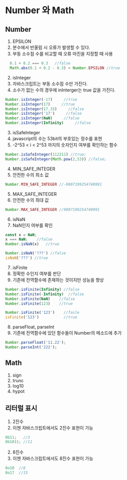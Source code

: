 # Number 와 Math

## Number
1. EPSILON
  1. 분수에서 반올림 시 오류가 발생할 수 있다.
  2. 부동 소수점 수를 비교할 때 오류 마진을 지정할 때 사용
  ```javascript
    0.1 + 0.2 === 0.3   //false  
    Math.abs(0.1 + 0.2 - 0.3) < Number.EPSILON //true
  ```
2. isInteger
  1. 자바스크립트는 부동 소수점 수만 가진다.
  2. 소수가 없는 수의 경우에 inInterger는 true 값을 가진다.
  ```javascript
  Number.isInteger(-17)     //true
  Number.isInteger(17)     //true
  Number.isInteger(17.33)     //false
  Number.isInteger('17')     //false
  Number.isInteger(NaN)     //false
  Number.isInteger(Infinity)     //false
  ```
3. isSafeInteger
  1. javascript의 수는 53bit의 부호있는 정수를 표현
  2. -2^53 < i < 2^53 까지의 숫자인지 여부를 확인하는 함수
  ```javascript
  Number.isSafeInteger(112211) //true;
  Number.isSafeInteger(Math.pow(2,53)) //false;
  ```
4. MIN_SAFE_INTEGER
  1. 안전한 수의 최소 값
  ```javascript
  Number.MIN_SAFE_INTEGER //-9007199254740991
  ```
5. MAX_SAFE_INTEGER
  1. 안전한 수의 최대 값
  ```javascript
  Number.MAX_SAFE_INTEGER //9007199254740991
  ``` 
6. isNaN
  1. NaN인지 여부를 확인
  ```javascript
  const x = NaN;
  x === NaN;    //false
  Number.isNaN(x)   //true
  
  Number.isNaN('???') //false
  isNaN('???') //true
  ```
7. isFinite
  1. 정확한 수인지 여부를 판단
  2. 기존에 전역함수에 존재하는 것이지만 성능을 향상
  ```javascript
  Number.isFinite(Infinity) //false
  Number.isFinite(-Infinity)  //false
  Number.isFinite(NaN)    //false
  Number.isFinite(123)    //true
  
  Number.isFinite('123')    //fasle
  isFinite('123')           //true
  ```
8. parseFloat, parseInt
  1. 기존에 전역함수에 있던 함수들이 Number의 메소드에 추가
  ```javascript
  Number.parseFloat('11.22');
  Number.parseInt('222');
  ```
 
## Math
1. sign
2. trunc
3. log10
4. hypot

## 리터럴 표시
1. 2진수 
  1. 이젠 자바스크립트에서도 2진수 표현이 가능
  ```javascript
  0b11;   //3
  0b1011; //11
  ```
2. 8진수
  1. 이젠 자바스크립트에서도 8진수 표현이 가능
  ```javascript
  0o10  //8
  0o17  //15
  ```
